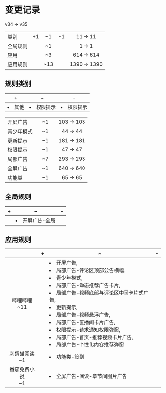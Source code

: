 # 变更记录

v34 -> v35

||||||
|-|:-:|:-:|:-:|:-:|
|类别|+1|~1|-1|11 -> 11|
|全局规则||~1||1 -> 1|
|应用||~3||614 -> 614|
|应用规则||~13||1390 -> 1390|

## 规则类别

|+|~|-|
|-|-|-|
|<li>其他|<li>权限提示|<li>权限提示|

||||||
|-|:-:|:-:|:-:|:-:|
|开屏广告||~1||103 -> 103|
|青少年模式||~1||44 -> 44|
|更新提示||~1||181 -> 181|
|权限提示||~1||47 -> 47|
|局部广告||~7||293 -> 293|
|全屏广告||~1||640 -> 640|
|功能类||~1||65 -> 65|

## 全局规则

|+|~|-|
|-|-|-|
||<li>开屏广告-全局||

## 应用规则

||+|~|-|
|:-:|-|-|-|
|哔哩哔哩<br>~11||<li>开屏广告,<li>局部广告-评论区顶部公告横幅,<li>青少年模式,<li>局部广告-动态推荐广告卡片,<li>局部广告-视频底部与评论区中间卡片式广告,<li>更新提示,<li>局部广告-视频悬浮广告,<li>局部广告-直播间卡片广告,<li>权限提示-请求通知权限弹窗,<li>局部广告-首页-推荐视频卡片广告,<li>局部广告-个性化内容推荐弹窗||
|刺猬猫阅读<br>~1||<li>功能类-签到||
|番茄免费小说<br>~1||<li>全屏广告-阅读-章节间图片广告||
